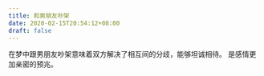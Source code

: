 ```yaml
---
title: 和男朋友吵架
date: 2020-02-15T20:54:12+08:00
draft: false
---
```


在梦中跟男朋友吵架意味着双方解决了相互间的分歧，能够坦诚相待。
是感情更加亲密的预兆。
